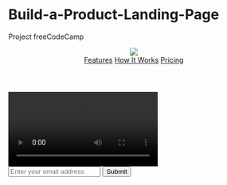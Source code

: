 # Build-a-Product-Landing-Page
Project freeCodeCamp
<!DOCTYPE html>
<html>
  <head>
    
  </head>
  <header id="header" id="header-img">
  <img src="https://cdn.freecodecamp.org/testable-projects-fcc/images/product-landing-page-logo.png" id="header-img">
  <nav id="nav-bar">
    <a class="nav-link" href="#header">Features</a>
    <a class="nav-link" href="#header">How It Works</a>
    <a class="nav-link" href="#header">Pricing</a>
  </nav>
  </header>
  <video id="video" src=""></video>
  <form id="form" action="https://www.freecodecamp.com/email-submit">
  <input id="email" name="email" placeholder="Enter your email address" type="email"></input>
  <input id="submit" type="submit"></input>
  </form>
</html>
